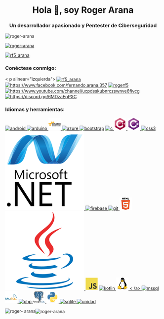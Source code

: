<h1 align="center">Hola 👋, soy Roger Arana</h1>
<h3 align="center">Un desarrollador apasionado y Pentester de Ciberseguridad</h3>

<p align="left"> <img src= "https://komarev.com/ghpvc/?username=roger-arana&label=Profile%20views&color=0e75b6&style=flat" alt="roger-arana" /> </p>

<p align="left"> <a href ="https://github.com/ryo-ma/github-profile-trofeo"><img src="https://github-perfil-trofeo.vercel.app/?username=roger-arana" alt=" roger-arana" /></a> </p>

<p align="left"> <a href="https://twitter.com/rf5_arana" target="blank"><img src="https: //img.escudos.io/twitter/follow/rf5_arana?logo=twitter&style=for-the-badge" alt="rf5_arana" /></a> </p>

<h3 align="left">Conéctese conmigo:</h3>
< p alinear="izquierda">
<a href="https://twitter.com/rf5_arana" target="blank"><img align="center" src="https://raw.githubusercontent.com/rahuldkjain/github-profile-readme-generator /master/src/images/icons/Social/twitter.svg" alt="rf5_arana" height="30" width="40" /></a>
<a href="https://fb.com/https ://www.facebook.com/fernando.arana.357" target="blank"><img align="center" src="https://raw.githubusercontent.com/rahuldkjain/github-profile-readme-generator /master/src/images/icons/Social/facebook.svg" alt="https://www.facebook.com/fernando.arana.357" height="30" width="40" /></a>
<a href="https://instagram.com/rogerf5" target="blank"><img align="center" src="https://raw.githubusercontent.com/rahuldkjain/github-profile-readme-generator/master/src/images/icons/Social/instagram.svg" alt="rogerf5" height= "30" ancho="40" /></a>
<a href="https://www.youtube.com/c/https://www.youtube.com/channel/ucpdsskubnrczswnve6fivcg" target="blank"><img align="center" src="https:/ /raw.githubusercontent.com/rahuldkjain/github-profile-readme-generator/master/src/images/icons/Social/youtube.svg" alt="https://www.youtube.com/channel/ucpdsskubnrczswnve6fivcg" height= "30" ancho="40" /></a>
<a href="https://discord.gg/https://discord.gg/6MDzaEpPXC" target="blank"><img align="center" src="https://raw.githubusercontent.com/rahuldkjain/github-profile-readme-generator/master/src/images/icons/Social/discord.svg" alt="https://discord.gg/6MDzaEpPXC" alto="30" ancho="40" /></a>
</p>

<h3 align="left">Idiomas y herramientas:</h3>
<p align="left"> <a href="https://developer.android.com" target="_blank" rel="noreferrer"> <img src="https://raw.githubusercontent.com/devicons /devicon/master/icons/android/android-original-wordmark.svg" alt="android" width="40" height="40"/> </a> <a href="https://www.arduino .cc/" target="_blank" rel="noreferrer"> <img src="https://cdn.worldvectorlogo.com/logos/arduino-1.svg" alt="arduino" width="40" height= "40"/> </a> <a href="https://aws.amazon.com" target="_blank" rel="noreferrer"> <img src="https://raw.githubusercontent.com/devicons/devicon/master/icons/amazonwebservices/amazonwebservices-original-wordmark.svg" alt="aws" width="40" height="40"/> </a> <a href="https:// azure.microsoft.com/en-in/" target="_blank" rel="noreferrer"> <img src="https://www.vectorlogo.zone/logos/microsoft_azure/microsoft_azure-icon.svg" alt=" azure" width="40" height="40"/> </a> <a href="https://getbootstrap.com" target="_blank" rel="noreferrer"> <img src="https:/ /raw.githubusercontent.com/devicons/devicon/master/icons/bootstrap/bootstrap-plain-wordmark.svg" alt="bootstrap" width="40" height="40"/></a> <a href="https://www.cprogramming.com/" target="_blank" rel="noreferrer"> <img src="https://raw.githubusercontent.com/devicons/devicon/ maestro/iconos/c/c-original.svg" alt="c" ancho="40" altura="40"/> </a> <a href="https://www.w3schools.com/cpp/ " target="_blank" rel="noreferrer"> <img src="https://raw.githubusercontent.com/devicons/devicon/master/icons/cplusplus/cplusplus-original.svg" alt="cplusplus" width= "40" height="40"/> </a> <a href="https://www.w3schools.com/cs/" target="_blank" rel="noreferrer"> <img src="https://raw.githubusercontent.com/devicons/devicon/master/icons/csharp/csharp-original.svg" alt="csharp" width="40" height="40"/> </a> <a href ="https://www.w3schools.com/css/" target="_blank" rel="noreferrer"> <img src="https://raw.githubusercontent.com/devicons/devicon/master/icons/css3 /css3-original-wordmark.svg" alt="css3" width="40" height="40"/> </a> <a href="https://dotnet.microsoft.com/" target="_blank " rel="noreferrer"> <img src="https://raw.githubusercontent.com/devicons/devicon/master/icons/dot-net/dot-net-original-wordmark.svg" alt="dotnet" ancho ="40" altura="40"/> </a> <a href="https://firebase.google.com/" target="_blank" rel="noreferrer"> <img src="https://www.vectorlogo.zone/ logos/firebase/firebase-icon.svg" alt="firebase" width="40" height="40"/> </a> <a href="https://git-scm.com/" target=" _blank" rel="noreferrer"> <img src="https://www.vectorlogo.zone/logos/git-scm/git-scm-icon.svg" alt="git" width="40" height=" 40"/> </a> <a href="https://www.w3.org/html/" target="_blank" rel="noreferrer"> <img src="https://raw.githubusercontent.com/devicons/devicon/master/icons/html5/html5-original-wordmark.svg" alt="html5" width="40" height="40"/> </a> <a href="https:// www.java.com" target="_blank" rel="noreferrer"> <img src="https://raw.githubusercontent.com/devicons/devicon/master/icons/java/java-original.svg" alt= "java" ancho="40" altura="40"/> </a> <a href="https://developer.mozilla.org/en-US/docs/Web/JavaScript" target="_blank" rel ="noreferrer"> <img src="https://raw.githubusercontent.com/devicons/devicon/master/icons/javascript/javascript-original.svg" alt="javascript" width="40" height="40 "/></a> <a href="https://kotlinlang.org" target="_blank" rel="noreferrer"> <img src="https://www.vectorlogo.zone/logos/kotlinlang/kotlinlang-icon .svg" alt="kotlin" width="40" height="40"/> </a> <a href="https://www.linux.org/" target="_blank" rel="noreferrer" > <img src="https://raw.githubusercontent.com/devicons/devicon/master/icons/linux/linux-original.svg" alt="linux" width="40" height="40"/> < /a> <a href="https://www.microsoft.com/en-us/sql-server" target="_blank" rel="noreferrer"> <img src="https://www.svgrepo.com/show/303229/microsoft-sql-server-logo.svg" alt="mssql" width="40" height="40"/> </a> <a href="https://www.mysql. com/" target="_blank" rel="noreferrer"> <img src="https://raw.githubusercontent.com/devicons/devicon/master/icons/mysql/mysql-original-wordmark.svg" alt=" mysql" width="40" height="40"/> </a> <a href="https://www.php.net" target="_blank" rel="noreferrer"> <img src="https ://raw.githubusercontent.com/devicons/devicon/master/icons/php/php-original.svg" alt="php" ancho="40" altura="40"/> </a> <a href= "https://www.postgresql.org" target="_blank" rel="noreferrer"> <img src="https://raw.githubusercontent.com/devicons/devicon/master/icons/postgresql/postgresql-original-wordmark.svg" alt= "postgresql" width="40" height="40"/> </a> <a href="https://www.python.org" target="_blank" rel="noreferrer"> <img src=" https://raw.githubusercontent.com/devicons/devicon/master/icons/python/python-original.svg" alt="python" width="40" height="40"/> </a> <a href ="https://www.sqlite.org/" target="_blank" rel="noreferrer"> <img src="https://www.vectorlogo.zone/logos/sqlite/sqlite-icon.svg" alt="sqlite" width="40" height="40"/> </a> <a href="https://unity.com/" target="_blank" rel="noreferrer"> <img src="https://www.vectorlogo.zone/logos/unity3d/unity3d-icon.svg" alt="unidad" ancho="40" altura="40"/> </a> </p>

<p><img align="left" src="https://github-readme-stats.vercel.app/api/top-langs?username=roger-arana&show_icons=true&locale=en&layout=compact" alt="roger- arana" /></p>

<p> <img align="center" src="https://github-readme-stats.vercel.app/api?username=roger-arana&show_icons=true&locale=en" alt ="roger-arana" /></p>
